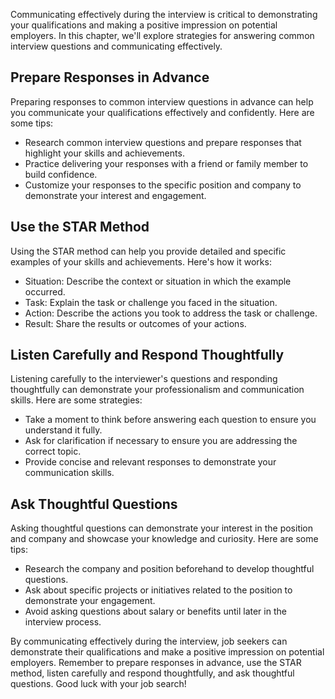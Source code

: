 
Communicating effectively during the interview is critical to demonstrating your qualifications and making a positive impression on potential employers. In this chapter, we'll explore strategies for answering common interview questions and communicating effectively.

Prepare Responses in Advance
----------------------------

Preparing responses to common interview questions in advance can help you communicate your qualifications effectively and confidently. Here are some tips:

* Research common interview questions and prepare responses that highlight your skills and achievements.
* Practice delivering your responses with a friend or family member to build confidence.
* Customize your responses to the specific position and company to demonstrate your interest and engagement.

Use the STAR Method
-------------------

Using the STAR method can help you provide detailed and specific examples of your skills and achievements. Here's how it works:

* Situation: Describe the context or situation in which the example occurred.
* Task: Explain the task or challenge you faced in the situation.
* Action: Describe the actions you took to address the task or challenge.
* Result: Share the results or outcomes of your actions.

Listen Carefully and Respond Thoughtfully
-----------------------------------------

Listening carefully to the interviewer's questions and responding thoughtfully can demonstrate your professionalism and communication skills. Here are some strategies:

* Take a moment to think before answering each question to ensure you understand it fully.
* Ask for clarification if necessary to ensure you are addressing the correct topic.
* Provide concise and relevant responses to demonstrate your communication skills.

Ask Thoughtful Questions
------------------------

Asking thoughtful questions can demonstrate your interest in the position and company and showcase your knowledge and curiosity. Here are some tips:

* Research the company and position beforehand to develop thoughtful questions.
* Ask about specific projects or initiatives related to the position to demonstrate your engagement.
* Avoid asking questions about salary or benefits until later in the interview process.

By communicating effectively during the interview, job seekers can demonstrate their qualifications and make a positive impression on potential employers. Remember to prepare responses in advance, use the STAR method, listen carefully and respond thoughtfully, and ask thoughtful questions. Good luck with your job search!
